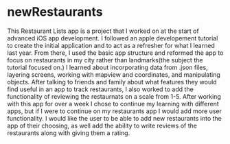# newRestaurants

This Restaurant Lists app is a project that I worked on at the start of advanced iOS app development. I followed an apple developement tutorial to create the initial application and to act as a refresher for what I learned last year. From there, I used the basic app structure and reformed the app to focus on restaurants in my city rather than landmarks(the subject the tutorial focused on.) I learned about incorporating data from .json files, layering screens, working with mapview and coordinates, and manipulating objects. After talking to friends and family about what features they would find useful in an app to track restaurants, I also worked to add the functionality of reviewing the restaurnats on a scale from 1-5. After working with this app for over a week I chose to continue my learning with different apps, but if I were to continue on my restaurants app I would add more user functionality. I would like the user to be able to add new restaurants into the app of their choosing, as well add the ability to write reviews of the restaurants along with giving them a rating.
